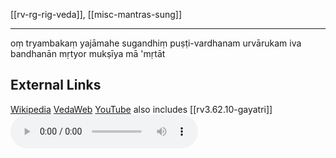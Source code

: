 [[rv-rg-rig-veda]], [[misc-mantras-sung]]

---


oṃ tryambakaṃ yajāmahe
sugandhiṃ puṣṭi-vardhanam
urvārukam iva bandhanān
mṛtyor mukṣīya mā 'mṛtāt

## External Links
[Wikipedia](https://en.wikipedia.org/wiki/Mah%C4%81mrityunjaya-Mantra)
[VedaWeb](https://vedaweb.uni-koeln.de/rigveda/view/id/7.59.12)
[YouTube](https://www.youtube.com/watch?v=mticw2VyBXg) also includes [[rv3.62.10-gayatri]]
![](audio/2908364.mp3)